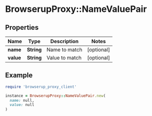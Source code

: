 # BrowserupProxy::NameValuePair

## Properties

| Name | Type | Description | Notes |
| ---- | ---- | ----------- | ----- |
| **name** | **String** | Name to match | [optional] |
| **value** | **String** | Value to match | [optional] |

## Example

```ruby
require 'browserup_proxy_client'

instance = BrowserupProxy::NameValuePair.new(
  name: null,
  value: null
)
```

